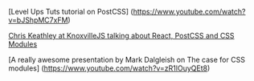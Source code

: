 [Level Ups Tuts tutorial on PostCSS] (https://www.youtube.com/watch?v=bJShpMC7xFM)

[Chris Keathley at KnoxvilleJS talking about React, PostCSS and CSS Modules](https://www.youtube.com/watch?v=_ie0qJ6bNXQ)

[A really awesome presentation by Mark Dalgleish on The case for CSS modules] (https://www.youtube.com/watch?v=zR1lOuyQEt8)
